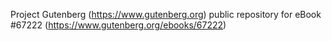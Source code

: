 Project Gutenberg (https://www.gutenberg.org) public repository for
eBook #67222 (https://www.gutenberg.org/ebooks/67222)
